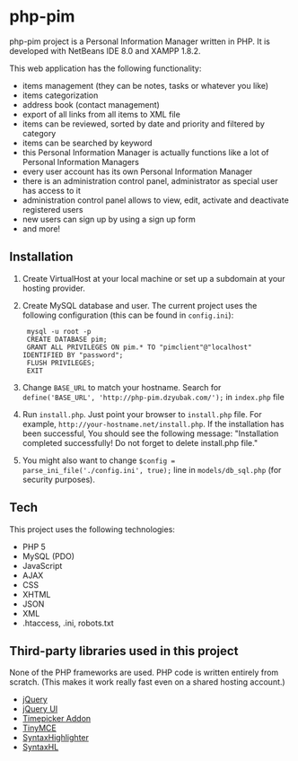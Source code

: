 # php-pim
php-pim project is a Personal Information Manager written in PHP. It is developed with NetBeans IDE 8.0 and XAMPP 1.8.2.

This web application has the following functionality:
* items management (they can be notes, tasks or whatever you like)
* items categorization
* address book (contact management)
* export of all links from all items to XML file
* items can be reviewed, sorted by date and priority and filtered by category
* items can be searched by keyword
* this Personal Information Manager is actually functions like a lot of Personal Information Managers
* every user account has its own Personal Information Manager
* there is an administration control panel, administrator as special user has access to it
* administration control panel allows to view, edit, activate and deactivate registered users
* new users can sign up by using a sign up form
* and more!

## Installation
1. Create VirtualHost at your local machine or set up a subdomain at your hosting provider.
1. Create MySQL database and user. The current project uses the following configuration (this can be found in `config.ini`):

        mysql -u root -p
        CREATE DATABASE pim;
        GRANT ALL PRIVILEGES ON pim.* TO "pimclient"@"localhost" IDENTIFIED BY "password";
        FLUSH PRIVILEGES;
        EXIT

1. Change `BASE_URL` to match your hostname. Search for `define('BASE_URL', 'http://php-pim.dzyubak.com/');` in `index.php` file
1. Run `install.php`. Just point your browser to `install.php` file. For example, `http://your-hostname.net/install.php`. If the installation has been successful, You should see the following message: "Installation completed successfully! Do not forget to delete install.php file."
1. You might also want to change `$config = parse_ini_file('./config.ini', true);` line in `models/db_sql.php` (for security purposes).

## Tech
This project uses the following technologies:
* PHP 5
* MySQL (PDO)
* JavaScript
* AJAX
* CSS
* XHTML
* JSON
* XML
* .htaccess, .ini, robots.txt

## Third-party libraries used in this project
None of the PHP frameworks are used. PHP code is written entirely from scratch. (This makes it work really fast even on a shared hosting account.)

* [jQuery](https://jquery.com/)
* [jQuery UI](http://jqueryui.com/)
* [Timepicker Addon](http://trentrichardson.com/examples/timepicker/)
* [TinyMCE](http://www.tinymce.com/)
* [SyntaxHighlighter](http://alexgorbatchev.com/SyntaxHighlighter/)
* [SyntaxHL](https://github.com/RichGuk/syntaxhl)
